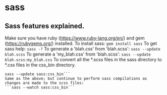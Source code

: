 # sass
## Sass features explained.

Make sure you have ruby (https://www.ruby-lang.org/en/) and gem (https://rubygems.org/) installed.
To install sass:
```gem install sass```
To get sass help:
```sass -?```
To generate a 'blah.css' from 'blah.scss':
```sass --update blah.scss```
To generate a 'my_blah.css' from 'blah.scss':
```sass --update blah.scss:my_blah.css```
To convert all the *.scss files in the sass directory to *.css files in the css_bin directory.
```cd ..
sass --update sass:css_bin```
Same as the above; but continue to perform sass compilations as changes are made to the scss files:
```sass --watch sass:css_bin```
